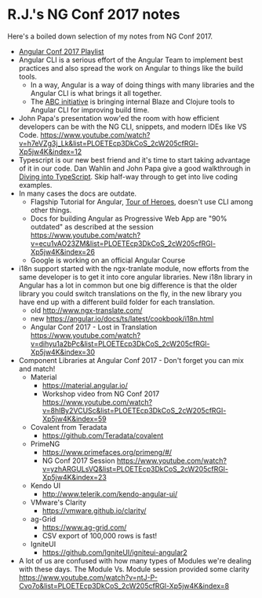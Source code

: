 # R.J.'s NG Conf 2017 notes 

Here's a boiled down selection of my notes from NG Conf 2017.

- [Angular Conf 2017 Playlist](https://www.youtube.com/playlist?list=PLOETEcp3DkCoS_2cW205cfRGl-Xp5jw4K)
- Angular CLI is a serious effort of the Angular Team to implement best practices and also spread the work on Angular to things like the build tools.
    - In a way, Angular is a way of doing things with many libraries and the Angular CLI is what brings it all together.
    - The [ABC initiative](https://www.youtube.com/watch?v=lOOyxwADTjI&list=PLOETEcp3DkCoS_2cW205cfRGl-Xp5jw4K&index=66) is bringing internal Blaze and Clojure tools to Angular CLI for improving build time. 
- John Papa's presentation wow'ed the room with how efficient developers can be with the NG CLI, snippets, and modern IDEs like VS Code. https://www.youtube.com/watch?v=h7eVZg3j_Lk&list=PLOETEcp3DkCoS_2cW205cfRGl-Xp5jw4K&index=12
- Typescript is our new best friend and it's time to start taking advantage of it in our code. Dan Wahlin and John Papa give a good walkthrough in [Diving into TypeScript](https://www.youtube.com/watch?v=4xScMnaasG0&list=PLOETEcp3DkCoS_2cW205cfRGl-Xp5jw4K&index=65). Skip half-way through to get into live coding examples.
- In many cases the docs are outdate.
    - Flagship Tutorial for Angular, [Tour of Heroes](https://angular.io/docs/ts/latest/tutorial/), doesn't use CLI among other things.
    - Docs for building Angular as Progressive Web App are "90% outdated" as described at the session https://www.youtube.com/watch?v=ecu1vAO23ZM&list=PLOETEcp3DkCoS_2cW205cfRGl-Xp5jw4K&index=26
    - Google is working on an official Angular Course
- i18n support started with the ngx-tranlate module, now efforts from the same developer is to get it into core angular libraries. New i18n library in Angular has a lot in common but one big difference is that the older library you could switch translations on the fly, in the new library you have end up with a different build folder for each translation.  
    - old http://www.ngx-translate.com/
    - new https://angular.io/docs/ts/latest/cookbook/i18n.html
    - Angular Conf 2017 - Lost in Translation https://www.youtube.com/watch?v=dihyu1a2bPc&list=PLOETEcp3DkCoS_2cW205cfRGl-Xp5jw4K&index=30
- Component Libraries at Angular Conf 2017 - Don't forget you can mix and match!
    - Material
      - https://material.angular.io/
      - Workshop video from NG Conf 2017 https://www.youtube.com/watch?v=8hIBy2VCUSc&list=PLOETEcp3DkCoS_2cW205cfRGl-Xp5jw4K&index=59
    - Covalent from Teradata
      - https://github.com/Teradata/covalent
    - PrimeNG
      - https://www.primefaces.org/primeng/#/
      - NG Conf 2017 Session https://www.youtube.com/watch?v=yzhARGULsVQ&list=PLOETEcp3DkCoS_2cW205cfRGl-Xp5jw4K&index=23
    - Kendo UI
      - http://www.telerik.com/kendo-angular-ui/
    - VMware's Clarity
      - https://vmware.github.io/clarity/
    - ag-Grid
      - https://www.ag-grid.com/
      - CSV export of 100,000 rows is fast!
    - IgniteUI
      - https://github.com/IgniteUI/igniteui-angular2
- A lot of us are confused with how many types of Modules we're dealing with these days. The Module Vs. Module session provided some clarity https://www.youtube.com/watch?v=ntJ-P-Cvo7o&list=PLOETEcp3DkCoS_2cW205cfRGl-Xp5jw4K&index=8


